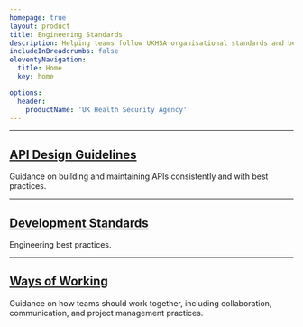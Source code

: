 ```yaml
---
homepage: true
layout: product
title: Engineering Standards
description: Helping teams follow UKHSA organisational standards and best practices.
includeInBreadcrumbs: false
eleventyNavigation:
  title: Home
  key: home

options:
  header:
    productName: 'UK Health Security Agency'
---
```

<div class="govuk-grid-row">
  <section class="govuk-grid-column-one-third-from-desktop">
    <hr class="govuk-section-break govuk-section-break--m govuk-section-break--visible">
    <h2 class="govuk-heading-m govuk-!-margin-bottom-2">
      <a class="govuk-link govuk-link--no-visited-state" href="/api-design-guidelines/">
        API Design Guidelines
      </a>
    </h2>
    <p class="govuk-body">
      Guidance on building and maintaining APIs consistently and with best practices.
    </p>
  </section>
  <section class="govuk-grid-column-one-third-from-desktop">
    <hr class="govuk-section-break govuk-section-break--m govuk-section-break--visible">
    <h2 class="govuk-heading-m govuk-!-margin-bottom-2">
      <a class="govuk-link govuk-link--no-visited-state" href="/development-standards/">
        Development Standards
      </a>
    </h2>
    <p class="govuk-body">
      Engineering best practices.
    </p>
  </section>
  <section class="govuk-grid-column-one-third-from-desktop">
    <hr class="govuk-section-break govuk-section-break--m govuk-section-break--visible">
    <h2 class="govuk-heading-m govuk-!-margin-bottom-2">
      <a class="govuk-link govuk-link--no-visited-state" href="/wow">
        Ways of Working
      </a>
    </h2>
    <p class="govuk-body">
      Guidance on how teams should work together, including collaboration, communication, and project management practices.
    </p>
  </section>
</div>
